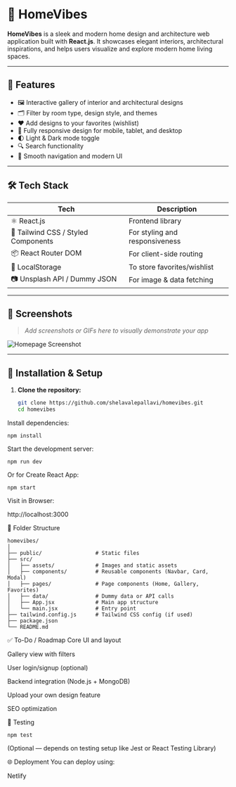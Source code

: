 # 🏡 HomeVibes

**HomeVibes** is a sleek and modern home design and architecture web application built with **React.js**. It showcases elegant interiors, architectural inspirations, and helps users visualize and explore modern home living spaces.

---

## 🚀 Features

- 🖼️ Interactive gallery of interior and architectural designs
- 🗂️ Filter by room type, design style, and themes
- ❤️ Add designs to your favorites (wishlist)
- 📱 Fully responsive design for mobile, tablet, and desktop
- 🌓 Light & Dark mode toggle
- 🔍 Search functionality
- 🧭 Smooth navigation and modern UI

---

## 🛠️ Tech Stack

| Tech | Description |
|------|-------------|
| ⚛️ React.js | Frontend library |
| 🎨 Tailwind CSS / Styled Components | For styling and responsiveness |
| 📦 React Router DOM | For client-side routing |
| 💾 LocalStorage | To store favorites/wishlist |
| 📷 Unsplash API / Dummy JSON | For image & data fetching |

---

## 📸 Screenshots

> _Add screenshots or GIFs here to visually demonstrate your app_

![Homepage Screenshot](./assets/homepage.png)

---

## 🧰 Installation & Setup

1. **Clone the repository:**

   ```bash
   git clone https://github.com/shelavalepallavi/homevibes.git
   cd homevibes
Install dependencies:
```
npm install
```

Start the development server:
```
npm run dev
```

Or for Create React App:

```
npm start
```

Visit in Browser:

http://localhost:3000


📁 Folder Structure

````
homevibes/
│
├── public/                 # Static files
├── src/
│   ├── assets/             # Images and static assets
│   ├── components/         # Reusable components (Navbar, Card, Modal)
│   ├── pages/              # Page components (Home, Gallery, Favorites)
│   ├── data/               # Dummy data or API calls
│   ├── App.jsx             # Main app structure
│   └── main.jsx            # Entry point
├── tailwind.config.js      # Tailwind CSS config (if used)
├── package.json
└── README.md

````

✅ To-Do / Roadmap
 Core UI and layout

 Gallery view with filters

 User login/signup (optional)

 Backend integration (Node.js + MongoDB)

 Upload your own design feature

 SEO optimization

🧪 Testing

```
npm test
```

(Optional — depends on testing setup like Jest or React Testing Library)

🌐 Deployment
You can deploy using:

Netlify
